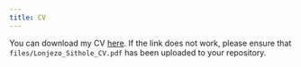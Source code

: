 ```yaml
---
title: CV
---
```


You can download my CV [here](/files/Lonjezo_Sithole_CV.pdf). If the link does not work, please ensure that `files/Lonjezo_Sithole_CV.pdf` has been uploaded to your repository.
